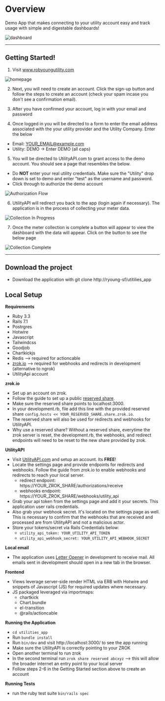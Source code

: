    
# Overview

Demo App that makes connecting to your utility account easy and track usage with simple and digestable dashboards!


![dashboard](https://github.com/ryoung-sf/utilities_app/blob/ee092d0aba58c5e1a79151349db0dd573d2bd620/screenshots/dashboard.png)

***

## Getting Started!

1. Visit www.robyoungutility.com

![homepage](https://github.com/ryoung-sf/utilities_app/blob/ee092d0aba58c5e1a79151349db0dd573d2bd620/screenshots/homepage.png)

2. Next, you will need to create an account. Click the sign-up button and follow the steps to create an account (check your spam incase you don't see a confirmation email).

3. After you have confirmed your account, log in with your email and password

4. Once logged in you will be directed to a form to enter the email address associated with the your utility provider and the Utility Company. Enter the below
* Email: YOUR_EMAIL@example.com
* Utility: DEMO  -> Enter DEMO (all caps)

5. You will be directed to UtilityAPI.com to grant access to the demo account. You should see a page that resembles the below.
* Do **NOT** enter your real utility credentials. Make sure the "Utility" drop down is set to demo and enter "test" as the username and password.
* Click through to authorize the demo account

![Authorization Flow](https://github.com/ryoung-sf/utilities_app/blob/ee092d0aba58c5e1a79151349db0dd573d2bd620/screenshots/utilityapi_authorization.png)

6. UtilityAPI will redirect you back to the app (login again if necessary). The application is in the process of collecting your meter data. 

![Collection In Progress](https://github.com/ryoung-sf/utilities_app/blob/ee092d0aba58c5e1a79151349db0dd573d2bd620/screenshots/historical_collection_in_progress.png)

7. Once the meter collection is complete a button will appear to view the dashboard with the data will appear. Click on the button to see the below page

![Collection Complete](https://github.com/ryoung-sf/utilities_app/blob/ee092d0aba58c5e1a79151349db0dd573d2bd620/screenshots/historical_collection_complete.png)


***


## Download the project
* Download the application with git clone http://ryoung-sf/utitilies_app


## Local Setup

**Requirements**
* Ruby 3.3
* Rails 7.1
* Postrgres
* Hotwire
* Javascript
* Tailwindcss
* Goodjob
* Chartkickjs
* Redis --> required for actioncable
* [zrok.io](https://zrok.io/) --> required for webhooks and redirects in development (alternative to ngrok)
* UtilityApi account


**zrok.io**
* Set up an account on zrok.
* Follow the guide to set up a public [reserved share](https://docs.zrok.io/docs/concepts/sharing-reserved/).
* Make sure the reserved share points to localhost:3000.
* In your development.rb, file add this line with the provided reserved share `config.hosts << YOUR_RESERVED_SHARE.share.zrok.io`.
* The reserved share will also be used for redirects and webhooks for UtilityAPI.
* Why use a reserved share? Without a reserved share, everytime the zrok server is reset, the development.rb, the webhooks, and redirect endpoints will need to be reset to the new share provided by zrok.  


**UtilityAPI**
* Visit [UtilityAPI.com](https://utilityapi.com/) and setup an account. Its **FREE**!
* Locate the settings page and provide endpoints for redirects and webhooks. Follow the guide from zrok.io to enable webhooks and redirects to reach your local server.
    * redirect endpoint: https://YOUR_ZROK_SHARE/authorizations/receive
    * webhooks endpoint: https://YOUR_ZROK_SHARE/webhooks/utility_api
* Grab your api token from the settings page and add it your secrets. This application user rails credentials.
* Also grab your webhook secret. It's located on the settings page as well. This is necessary to confirm that the webhooks that are received and processed are from UtilityAPI and not a malicious actor.
* Store your tokens/secret via Rails Credentials below:
    * `utility_api_token: YOUR_UTILITY_API_TOKEN`
    * `utility_api_webhook_secret: YOUR_UTILITY_API_WEBHOOK_SECRET`

**Local email**
* The application uses [Letter Opener](https://github.com/ryanb/letter_opener) in development to receive mail. All emails sent in development should open in a new tab in the browser.

**Frontend**
* Views leverage server-side render HTML via ERB with Hotwire and snippets of Javascript (JS) for required updates where necessary.
* JS packaged leveraged via importmaps:
    * chartkick
    * Chart.bundle
    * el-transition
    * @rails/actioncable

**Running the Application**
* `cd utilities_app`
* Run `bundle install`
* Run `bin/dev` and visit http://localhost:3000/ to see the app running
* Make sure the UtilityAPI is correctly pointing to your ZROK
* Open another terminal to run zrok
* In the second terminal run `zrok share reserved abcxyz` --> this will allow the broader internet an entry point to your local server
* Follow steps 2-6 in the Getting Started section above to create an account

**Running Tests**
* run the ruby test suite `bin/rails spec`
